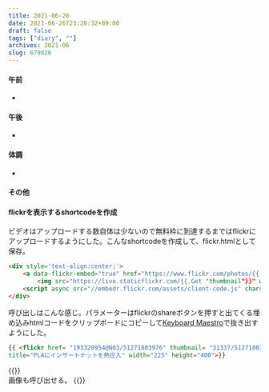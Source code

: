 ```yaml
---
title: 2021-06-26
date: 2021-06-26T23:28:32+09:00
draft: false
tags: ["diary", ""]
archives: 2021-06
slug: 679826
---
```

#### 午前
- 
#### 午後
- 
#### 体調
- 
#### その他
#### flickrを表示するshortcodeを作成  
ビデオはアップロードする数自体は少ないので無料枠に到達するまではflickrにアップロードするようにした。こんなshortcodeを作成して、flickr.htmlとして保存。
```html
<div style='text-align:center;'>
    <a data-flickr-embed="true" href="https://www.flickr.com/photos/{{.Get "href"}}" title="{{.Get "title"}}">
        <img src="https://live.staticflickr.com/{{.Get "thumbnail"}}" width="{{.Get "width"}}" height="{{.Get "height"}}" alt="{{.Get "title"}}"></a>
    <script async src="//embedr.flickr.com/assets/client-code.js" charset="utf-8"></script>
</div>
```
呼び出しはこんな感じ。パラメーターはflickrのshareボタンを押すと出てくる埋め込みhtmlコードをクリップボードにコピーして[Keyboard Maestro](https://www.keyboardmaestro.com/main/)で抜き出すようにした。
```html
{{ <flickr href= "193320954@N03/51271803976" thumbnail= "31337/51271803976_07c52fa4d9_w.jpg" 
title="PLAにインサートナットを熱圧入" width="225" height="400">}}
```
{{<flickr href= "193320954@N03/51271803976" thumbnail= "31337/51271803976_07c52fa4d9_w.jpg" title="PLAにインサートナットを熱圧入" width="225" height="400">}}  
画像も呼び出せる。
{{<flickr href= "side8-photograph/2487083500" thumbnail= "2191/2487083500_a0f5bdbf23.jpg" title="宮古島「池間大橋」" width="500" height="335">}}